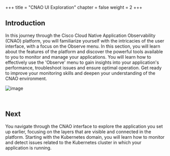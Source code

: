 +++
title = "CNAO UI Exploration"
chapter = false
weight = 2
+++

## Introduction

In this journey through the Cisco Cloud Native Application Observability (CNAO) platform, you will familiarize yourself with the intricacies of the user interface, with a focus on the Observe menu. In this section, you will learn about the features of the platform and discover the powerful tools available to you to monitor and manage your applications. You will learn how to effectively use the 'Observe' menu to gain insights into your application's performance, troubleshoot issues and ensure optimal operation. Get ready to improve your monitoring skills and deepen your understanding of the CNAO environment.

![image](/images/31_explore_ui/ui_initial.png)

<br>

## Next <span style="color: #143c76;"><i class='fas fa-cog fa-spin fa-sm'></i></span>&nbsp;

You navigate through the CNAO interface to explore the application you set up earlier, focusing on the layers that are visible and connected in the platform. Starting with the Kubernetes domain, you will learn how to monitor and detect issues related to the Kubernetes cluster in which your application is running.

<br>

